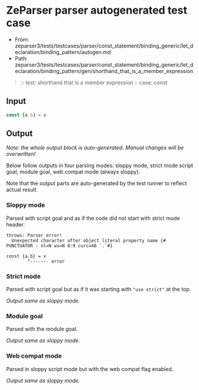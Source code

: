 # ZeParser parser autogenerated test case

- From: zeparser3/tests/testcases/parser/const_statement/binding_generic/let_declaration/binding_pattern/autogen.md
- Path: zeparser3/tests/testcases/parser/const_statement/binding_generic/let_declaration/binding_pattern/gen/shorthand_that_is_a_member_expression

> :: test: shorthand that is a member expression
> :: case: const

## Input


`````js
const {a.b} = v
`````

## Output

_Note: the whole output block is auto-generated. Manual changes will be overwritten!_

Below follow outputs in four parsing modes: sloppy mode, strict mode script goal, module goal, web compat mode (always sloppy).

Note that the output parts are auto-generated by the test runner to reflect actual result.

### Sloppy mode

Parsed with script goal and as if the code did not start with strict mode header.

`````
throws: Parser error!
  Unexpected character after object literal property name {# PUNCTUATOR : nl=N ws=N 8:9 curc=46 `.`#}

const {a.b} = v
        ^------- error
`````

### Strict mode

Parsed with script goal but as if it was starting with `"use strict"` at the top.

_Output same as sloppy mode._

### Module goal

Parsed with the module goal.

_Output same as sloppy mode._

### Web compat mode

Parsed in sloppy script mode but with the web compat flag enabled.

_Output same as sloppy mode._
